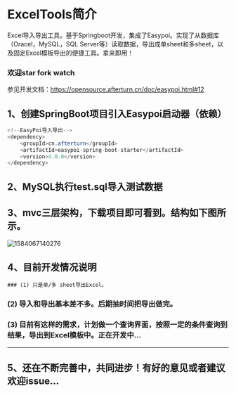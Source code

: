 # ExcelTools简介

Excel导入导出工具。基于Springboot开发，集成了Easypoi。实现了从数据库（Oracel，MySQL，SQL Server等）读取数据，导出成单sheet和多sheet，以及固定Excel模板导出的便捷工具。拿来即用！

### 欢迎star fork watch

参见开发文档：<https://opensource.afterturn.cn/doc/easypoi.html#12>



## 1、创建SpringBoot项目引入Easypoi启动器（依赖）

~~~ java
<!--EasyPoi导入导出-->
<dependency>
	<groupId>cn.afterturn</groupId>
	<artifactId>easypoi-spring-boot-starter</artifactId>
	<version>4.0.0</version>
</dependency>
~~~

## 2、MySQL执行test.sql导入测试数据

## 3、mvc三层架构，下载项目即可看到。结构如下图所示。

![1584067140276](C:\Users\yuwen\AppData\Roaming\Typora\typora-user-images\1584067140276.png)

## 4、目前开发情况说明

	### (1) 只是单/多 sheet导出Excel。

### (2) 导入和导出基本差不多。后期抽时间把导出做完。

### (3) 目前有这样的需求，计划做一个查询界面，按照一定的条件查询到结果，导出到Excel模板中。正在开发中...



---

## 5、还在不断完善中，共同进步！有好的意见或者建议欢迎issue...








